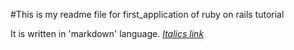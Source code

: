 #This is my readme file for first_application of ruby on rails tutorial

It is written in 'markdown' language. [*Italics link*](http://railstutorial.org)

